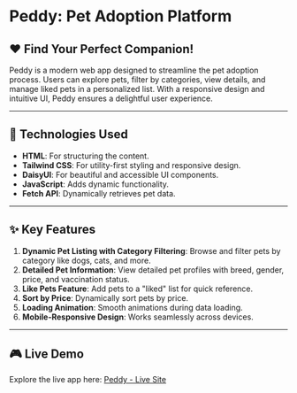 # **Peddy: Pet Adoption Platform**

## ❤️ Find Your Perfect Companion!

Peddy is a modern web app designed to streamline the pet adoption process. Users can explore pets, filter by categories, view details, and manage liked pets in a personalized list. With a responsive design and intuitive UI, Peddy ensures a delightful user experience.

---

## 🚀 **Technologies Used**

- **HTML**: For structuring the content.
- **Tailwind CSS**: For utility-first styling and responsive design.
- **DaisyUI**: For beautiful and accessible UI components.
- **JavaScript**: Adds dynamic functionality.
- **Fetch API**: Dynamically retrieves pet data.

---

## ✨ **Key Features**

1. **Dynamic Pet Listing with Category Filtering**: Browse and filter pets by category like dogs, cats, and more.
2. **Detailed Pet Information**: View detailed pet profiles with breed, gender, price, and vaccination status.
3. **Like Pets Feature**: Add pets to a "liked" list for quick reference.
4. **Sort by Price**: Dynamically sort pets by price.
5. **Loading Animation**: Smooth animations during data loading.
6. **Mobile-Responsive Design**: Works seamlessly across devices.

---

## 🎮 **Live Demo**

Explore the live app here: [Peddy - Live Site](https://peddy12.netlify.app/)
